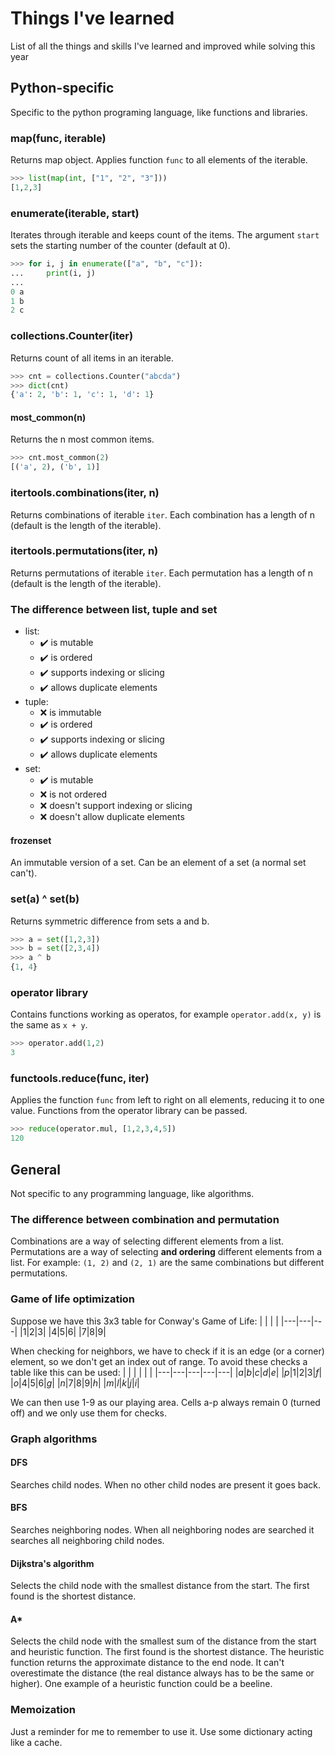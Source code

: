 # Things I've learned
List of all the things and skills I've learned and improved while solving this year
## Python-specific
Specific to the python programing language, like functions and libraries.
### map(func, iterable)
Returns map object. Applies function `func` to all elements of the iterable.
```python
>>> list(map(int, ["1", "2", "3"]))
[1,2,3]
```

### enumerate(iterable, start)
Iterates through iterable and keeps count of the items. The argument `start` sets the starting number of the counter (default at 0).
```python
>>> for i, j in enumerate(["a", "b", "c"]):
...     print(i, j)
... 
0 a
1 b
2 c
```

### collections.Counter(iter)
Returns count of all items in an iterable.
```python
>>> cnt = collections.Counter("abcda")
>>> dict(cnt)
{'a': 2, 'b': 1, 'c': 1, 'd': 1}
```
#### most_common(n)
Returns the n most common items.
```python
>>> cnt.most_common(2)
[('a', 2), ('b', 1)]
```

### itertools.combinations(iter, n)
Returns combinations of iterable `iter`. Each combination has a length of n (default is the length of the iterable).

### itertools.permutations(iter, n)
Returns permutations of iterable `iter`. Each permutation has a length of n (default is the length of the iterable).

### The difference between list, tuple and set
 - list:
   - ✔️ is mutable 
   - ✔️ is ordered
   - ✔️ supports indexing or slicing
   - ✔️ allows duplicate elements
 - tuple:
   - ❌ is immutable
   - ✔️ is ordered
   - ✔️ supports indexing or slicing
   - ✔️ allows duplicate elements
 - set:
   - ✔️ is mutable
   - ❌ is not ordered
   - ❌ doesn't support indexing or slicing
   - ❌ doesn't allow duplicate elements
#### frozenset
An immutable version of a set. Can be an element of a set (a normal set can't).

### set(a) ^ set(b)
Returns symmetric difference from sets a and b.
```python
>>> a = set([1,2,3])
>>> b = set([2,3,4])
>>> a ^ b
{1, 4}
```

### operator library 
Contains functions working as operatos, for example `operator.add(x, y)` is the same as `x + y`.
```python
>>> operator.add(1,2)
3
```

### functools.reduce(func, iter)
Applies the function `func` from left to right on all elements, reducing it to one value. Functions from the operator library can be passed. 
```python
>>> reduce(operator.mul, [1,2,3,4,5])
120
```

## General
Not specific to any programming language, like algorithms.
### The difference between combination and permutation
Combinations are a way of selecting different elements from a list. Permutations are a way of selecting **and ordering** different elements from a list.
For example: `(1, 2)` and `(2, 1)` are the same combinations but different permutations.

### Game of life optimization
Suppose we have this 3x3 table for Conway's Game of Life:
| | | |
|---|---|---|
|1|2|3|
|4|5|6|
|7|8|9|

When checking for neighbors, we have to check if it is an edge (or a corner) element, so we don't get an index out of range.
To avoid these checks a table like this can be used:
| | | | | |
|---|---|---|---|---|
|*a*|*b*|*c*|*d*|*e*|
|*p*|1|2|3|*f*|
|*o*|4|5|6|*g*|
|*n*|7|8|9|*h*|
|*m*|*l*|*k*|*j*|*i*|

We can then use 1-9 as our playing area. Cells a-p always remain 0 (turned off) and we only use them for checks.

### Graph algorithms
#### DFS
Searches child nodes. When no other child nodes are present it goes back.
#### BFS
Searches neighboring nodes. When all neighboring nodes are searched it searches all neighboring child nodes.
#### Dijkstra's algorithm
Selects the child node with the smallest distance from the start. The first found is the shortest distance.
#### A*
Selects the child node with the smallest sum of the distance from the start and heuristic function. The first found is the shortest distance.
The heuristic function returns the approximate distance to the end node. It can't overestimate the distance (the real distance always has to be the same or higher). One example of a heuristic function could be a beeline.

### Memoization
Just a reminder for me to remember to use it. Use some dictionary acting like a cache.
